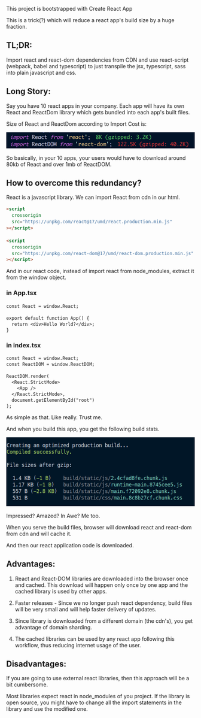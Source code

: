This project is bootstrapped with Create React App

This is a trick(?) which will reduce a react app's build size by a huge fraction.

## TL;DR:

Import react and react-dom dependencies from CDN and use react-script (webpack, babel and typescript) to just transpile the jsx, typescript, sass into plain javascript and css.

## Long Story:

Say you have 10 react apps in your company.
Each app will have its own React and ReactDom library which gets bundled into each app's built files.

Size of React and ReactDom according to Import Cost is:

![image of build-size](./react-size.png)

So basically, in your 10 apps, your users would have to download around 80kb of React and over 1mb of ReactDOM.

## How to overcome this redundancy?

React is a javascript library. We can import React from cdn in our html.

```html
<script
  crossorigin
  src="https://unpkg.com/react@17/umd/react.production.min.js"
></script>

<script
  crossorigin
  src="https://unpkg.com/react-dom@17/umd/react-dom.production.min.js"
></script>
```

And in our react code, instead of import react from node_modules, extract it from the window object.

### in App.tsx

```tsx
const React = window.React;

export default function App() {
  return <div>Hello World?</div>;
}
```

### in index.tsx

```tsx
const React = window.React;
const ReactDOM = window.ReactDOM;

ReactDOM.render(
  <React.StrictMode>
    <App />
  </React.StrictMode>,
  document.getElementById("root")
);
```

As simple as that. Like really. Trust me.

And when you build this app, you get the following build stats.

![image of build-size](./build-size.png)

Impressed? Amazed? In Awe? Me too.

When you serve the build files, browser will download react and react-dom from cdn and will cache it.

And then our react application code is downloaded.

## Advantages:

1. React and React-DOM libraries are downloaded into the browser once and cached. This download will happen only once by one app and the cached library is used by other apps.

1. Faster releases - Since we no longer push react dependency, build files will be very small and will help faster delivery of updates.

1. Since library is downloaded from a different domain (the cdn's), you get advantage of domain sharding.

1. The cached libraries can be used by any react app following this workflow, thus reducing internet usage of the user.

## Disadvantages:

If you are going to use external react libraries, then this approach will be a bit cumbersome.

Most libraries expect react in node_modules of you project. If the library is open source, you might have to change all the import statements in the library and use the modified one.
